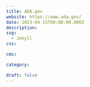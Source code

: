 ```yaml
---
title: ADA.gov
website: https://www.ada.gov/
date: 2023-04-15T00:00:00.000Z
description:
ssg:
  - Jekyll
css:

cms:

category:

draft: false
---
```

